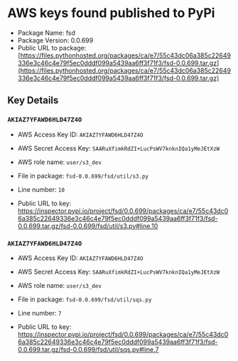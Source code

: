 # AWS keys found published to PyPi

* Package Name: fsd
* Package Version: 0.0.699
* Public URL to package: [https://files.pythonhosted.org/packages/ca/e7/55c43dc06a385c22649336e3c46c4e79f5ec0dddf099a5439aa6ff3f71f3/fsd-0.0.699.tar.gz](https://files.pythonhosted.org/packages/ca/e7/55c43dc06a385c22649336e3c46c4e79f5ec0dddf099a5439aa6ff3f71f3/fsd-0.0.699.tar.gz)

## Key Details

### `AKIAZ7YFAWD6HLD47Z4O`

* AWS Access Key ID: `AKIAZ7YFAWD6HLD47Z4O`
* AWS Secret Access Key: `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` 
* AWS role name: `user/s3_dev`
* File in package: `fsd-0.0.699/fsd/util/s3.py`
* Line number: `10`

* Public URL to key: https://inspector.pypi.io/project/fsd/0.0.699/packages/ca/e7/55c43dc06a385c22649336e3c46c4e79f5ec0dddf099a5439aa6ff3f71f3/fsd-0.0.699.tar.gz/fsd-0.0.699/fsd/util/s3.py#line.10



### `AKIAZ7YFAWD6HLD47Z4O`

* AWS Access Key ID: `AKIAZ7YFAWD6HLD47Z4O`
* AWS Secret Access Key: `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` 
* AWS role name: `user/s3_dev`
* File in package: `fsd-0.0.699/fsd/util/sqs.py`
* Line number: `7`

* Public URL to key: https://inspector.pypi.io/project/fsd/0.0.699/packages/ca/e7/55c43dc06a385c22649336e3c46c4e79f5ec0dddf099a5439aa6ff3f71f3/fsd-0.0.699.tar.gz/fsd-0.0.699/fsd/util/sqs.py#line.7


